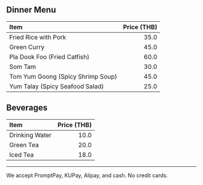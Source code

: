 ## Dinner Menu

| Item                              | Price (THB) |
| :-------------------------------- | ----------: |
| Fried Rice with Pork              |        35.0 |
| Green Curry                       |        45.0 |
| Pla Dook Foo (Fried Catfish)      |        60.0 |
| Som Tam                           |        30.0 |
| Tom Yum Goong (Spicy Shrimp Soup) |        45.0 |
| Yum Talay (Spicy Seafood Salad)   |        25.0 |

## Beverages

| Item           | Price (THB) |
| :------------- | ----------: |
| Drinking Water |        10.0 |
| Green Tea      |        20.0 |
| Iced Tea       |        18.0 |

---

We accept PromptPay, KUPay, Alipay, and cash. No credit cards.
